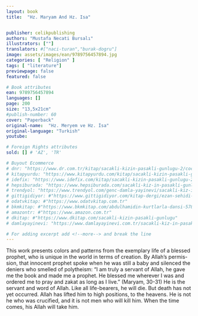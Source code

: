 ```yaml
---
layout: book
title:  "Hz. Maryam And Hz. Isa"


publisher: celikpublishing
authors: "Mustafa Necati Bursalı"
illustrators: [""]
translators: #["naci-turan","burak-dogru"]
image: assets/images/ean/9789756457894.jpg
categories: [ "Religion" ]
tags: [ "literature"]
previewpage: false
featured: false

# Book attributes
ean: 9789756457894
languages: []
page: 200
size: "13,5x21cm"
#publish-number: 60
cover: "Paperback"
original-name:  "Hz. Meryem ve Hz. İsa"
original-language: "Turkish"
youtube:

# Foreign Rights attributes
sold: [] # 'AZ', 'TR'

# Buyout Ecommerce
# dnr: "https://www.dr.com.tr/kitap/sacakli-kizin-pasakli-gunlugu-2/cocuk-ve-genclik/genclik-10-yas/roman-oyku/urunno=0001893059001"
# kitapyurdu: "https://www.kitapyurdu.com/kitap/sacakli-kizin-pasakli-gunlugu-2-/560122.html&filter_name=Sa%C3%A7akl%C4%B1+K%C4%B1z%27%C4%B1n+Pasakl%C4%B1+G%C3%BCnl%C3%BC%C4%9F%C3%BC+2"
# idefix: "https://www.idefix.com/kitap/sacakli-kizin-pasakli-gunlugu-2/cocuk-ve-genclik/genclik-10-yas/roman-oyku/urunno=0001893059001"
# hepsiburada: "https://www.hepsiburada.com/sacakli-kiz-in-pasakli-gunlugu-2-damla-yayinevi-p-HBV000012ER86"
# trendyol: "https://www.trendyol.com/genc-damla-yayinevi/sacakli-kiz-in-pasakli-gunlugu-2-p-54825777"
# gittigidiyor: #"https://www.gittigidiyor.com/kitap-dergi/ezan-sehidi-adnan-menderes_pdp_732728793"
# odatvkitap: #"https://www.odatvkitap.com.tr"
# bkmkitap: #"https://www.bkmkitap.com/abdulhamidin-kurtlarla-dansi-578226"
# amazontr: #"https://www.amazon.com.tr"
# dkitap: #"https://www.dkitap.com/sacakli-kizin-pasakli-gunlugu"
# damlayayinevi: "https://www.damlayayinevi.com.tr/sacakli-kiz-in-pasakli-gunlugu-2-bu-iste-bi-terslik-var"

# For adding excerpt add <!--more--> and break the line
---
```

This work presents colors and patterns from the
exemplary life of a blessed prophet, who is unique
in the world in terms of creation. By Allah’s permis-
sion, that innocent prophet spoke when he was still
a baby and silenced the deniers who smelled of
polytheism:
“I am truly a servant of Allah, he gave me the
book and made me a prophet. He blessed me
wherever I was and ordered me to pray and zakat
as long as I live.” (Maryam, 30-31)
He is the servant and word of Allah. Like all
life-bearers, he will die. But death has not yet
occurred. Allah has lifted him to high positions, to
the heavens. He is not he who was crucified, and it
is not men who will kill him. When the time comes,
his Allah will take him.
<!--more--> 

